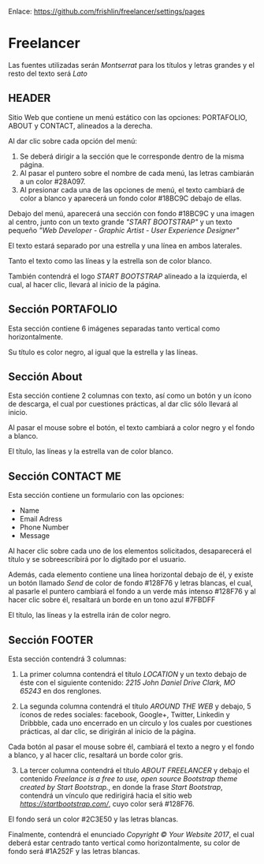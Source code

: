 Enlace: https://github.com/frishlin/freelancer/settings/pages

# Freelancer

Las fuentes utilizadas serán _Montserrat_ para los títulos y letras grandes y el resto del texto será _Lato_

## HEADER

Sitio Web que contiene un menú estático con las opciones: PORTAFOLIO, ABOUT y CONTACT, alineados a la derecha.

Al dar clic sobre cada opción del menú:
1. Se deberá dirigir a la sección que le corresponde dentro de la misma página.
2. Al pasar el puntero sobre el nombre de cada menú, las letras cambiarán a un color #28A097.
3. Al presionar cada una de las opciones de menú, el texto cambiará de color a blanco y aparecerá un fondo color #18BC9C debajo de   ellas.

Debajo del menú, aparecerá una sección con fondo #18BC9C y una imagen al centro, junto con un texto grande _"START BOOTSTRAP"_ y un texto pequeño _"Web Developer - Graphic Artist - User Experience Designer"_

El texto estará separado por una estrella y una línea en ambos laterales.

Tanto el texto como las líneas y la estrella son de color blanco.

También contendrá el logo _START BOOTSTRAP_ alineado a la izquierda, el cual, al hacer clic, llevará al inicio de la página.

## Sección PORTAFOLIO

Esta sección contiene 6 imágenes separadas tanto vertical como horizontalmente.

Su título es color negro, al igual que la estrella y las líneas.

## Sección About

Esta sección contiene 2 columnas con texto, así como un botón y un ícono de descarga, el cual por cuestiones prácticas, al dar clic sólo llevará al inicio.

Al pasar el mouse sobre el botón, el texto cambiará a color negro y el fondo a blanco.

El título, las líneas y la estrella van de color blanco.

## Sección CONTACT ME

Esta sección contiene un formulario con las opciones:
* Name
* Email Adress
* Phone Number
* Message

Al hacer clic sobre cada uno de los elementos solicitados, desaparecerá el título y se sobreescribirá por lo digitado por el usuario.

Además, cada elemento contiene una línea horizontal debajo de él, y existe un botón llamado _Send_ de color de fondo #128F76 y letras blancas, el cual, al pasarle el puntero cambiará el fondo a un verde más intenso #128F76 y al hacer clic sobre él, resaltará un borde en un tono azul #7FBDFF

El título, las líneas y la estrella irán de color negro.

## Sección FOOTER

Esta sección contendrá 3 columnas:

1. La primer columna contendrá el título _LOCATION_ y un texto debajo de éste con el siguiente contenido: _2215 John Daniel Drive
Clark, MO 65243_ en dos renglones.

2. La segunda columna contendrá el título _AROUND THE WEB_ y debajo, 5 íconos de redes sociales: facebook, Google+, Twitter, Linkedin y Dribbble, cada uno encerrado en un círculo y los cuales por cuestiones prácticas, al dar clic, se dirigirán al inicio de la página.

Cada botón al pasar el mouse sobre él, cambiará el texto a negro y el fondo a blanco, y al hacer clic, resaltará un borde color gris.  

  3. La tercer columna contendrá el título _ABOUT FREELANCER_ y debajo el contenido _Freelance is a free to use, open source Bootstrap theme created by Start Bootstrap._, en donde la frase _Start Bootstrap_, contendrá un vínculo que redirigirá hacia el sitio web _https://startbootstrap.com/_, cuyo color será #128F76.

  El fondo será un color #2C3E50 y las letras blancas.

  Finalmente, contendrá el enunciado _Copyright © Your Website 2017_, el cual deberá estar centrado tanto vertical como horizontalmente, su color de fondo será #1A252F y las letras blancas.
